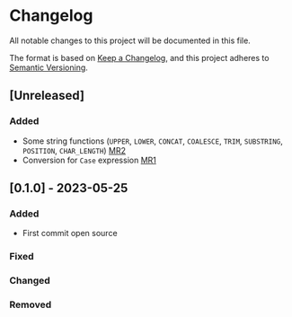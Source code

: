 # Changelog

All notable changes to this project will be documented in this file.

The format is based on [Keep a Changelog](https://keepachangelog.com/en/1.0.0/),
and this project adheres to [Semantic Versioning](https://semver.org/spec/v2.0.0.html).

## [Unreleased]
### Added
- Some string functions (`UPPER`, `LOWER`, `CONCAT`, `COALESCE`, `TRIM`, `SUBSTRING`, `POSITION`, `CHAR_LENGTH`) [MR2](https://github.com/Qrlew/qrlew/pull/2)
- Conversion for `Case` expression [MR1](https://github.com/Qrlew/qrlew/pull/1)

## [0.1.0] - 2023-05-25

### Added

- First commit open source

### Fixed

### Changed

### Removed
